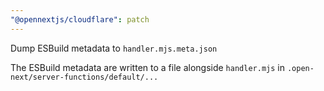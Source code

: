 ```yaml
---
"@opennextjs/cloudflare": patch
---
```


Dump ESBuild metadata to `handler.mjs.meta.json`

The ESBuild metadata are written to a file alongside `handler.mjs`
in `.open-next/server-functions/default/...`
